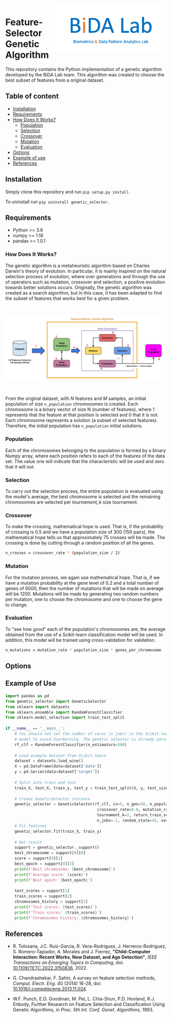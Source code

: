 <a href="http://atvs.ii.uam.es/atvs/">
    <img src="./media/bida.png" alt="BiDA Lab" title="Bida Lab" align="right" height="150" width="350" target="_blank"/>
</a>

# Feature-Selector Genetic Algorithm

This repository contains the Python implementation of a genetic algorithm developed by the BiDA Lab team. This algorithm was created to choose the best subset of features from a original dataset.

## Table of content

- [Installation](#install)
- [Requirements](#requirements)
- [How Does It Works?](#howdoesitworks)
  - [Population](#population)
  - [Selection](#selection)
  - [Crossover](#crossover)
  - [Mutation](#mutation)
  - [Evaluation](#evaluation)
- [Options](#options)
- [Example of use](#example)
- [References](#references)

## <a name="install">Installation</a>

Simply clone this repository and run `pip setup.py install`.

To uninstall run `pip uninstall genetic_selector`.

## <a name="requirements">Requirements</a>

- Python >= 3.6
- numpy >= 1.18
- pandas >= 1.0.1

### <a name="howdoesitworks">How Does It Works?</a>

The genetic algorithm is a metaheuristic algorithm based on Charles Darwin's theory of evolution. In particular, it is mainly inspired on the natural selection process of evolution, where over generations and through the use of operators such as mutation, crossover and selection, a positive evolution towards better solutions occurs. Originally, the genetic algorithm was created as a search algorithm, but in this case, it has been adapted to find the subset of features that works best for a given problem.

</br>

![Feature-Selector Genetic Algorithm](./media/image.jpg)

</br>

From the original dataset, with *N* features and *M* samples, an initial population of size `n_population` chromosomes is created. Each chromosome is a binary vector of size N (number of features), where 1 represents that the feature at that position is selected and 0 that it is not. Each chromosome represents a solution (a subset of selected features). Therefore, the initial population has `n_population` initial solutions.

### <a name="population">Population</a>

Each of the chromosomes belonging to the population is formed by a binary Numpy array, where each position refers to each of the features of the data set. The value one will indicate that the characteristic will be used and zero that it will not.

### <a name="selection">Selection</a>

To carry out the selection process, the entire population is evaluated using the model's average, the best chromosome is selected and the remaining chromosomes are selected per *tournament_k* size tournament.

### <a name="crossover">Crossover</a>

To make the crossing, mathematical hope is used. That is, if the probability of crossing is 0.5 and we have a population size of 300 (150 pairs), the mathematical hope tells us that approximately 75 crosses will be made. The crossing is done by cutting through a random position of all the genes.

```bash
n_crosses = crossover_rate * (population_size / 2)
```

### <a name="mutation">Mutation</a>

For the mutation process, we again use mathematical hope. That is, if we have a mutation probability at the gene level of 0.2 and a total number of genes of 6000, then the number of mutations that will be made on average will be 1200. Mutations will be made by generating two random numbers per mutation, one to choose the chromosome and one to choose the gene to change.

### <a name="evaluation">Evaluation</a>

To "see how good" each of the population's chromosomes are, the average obtained from the use of a Scikit-learn classification model will be used. In addition, this model will be trained using cross-validation for validation.

```bash
n_mutations = mutation_rate * population_size * genes_per_chromosome
```

## <a name="options">Options</a>

## <a name="example">Example of Use</a>

```python
import pandas as pd
from genetic_selector import GeneticSelector
from sklearn import datasets
from sklearn.ensemble import RandomForestClassifier
from sklearn.model_selection import train_test_split

if __name__ == '__main__':
    # You should not set the number of cores (n_jobs) in the Scikit-learn
    # model to avoid UserWarning. The genetic selector is already parallelizable.
    rf_clf = RandomForestClassifier(n_estimators=300)

    # Load example dataset from Scikit-learn
    dataset = datasets.load_wine()
    X = pd.DataFrame(data=dataset['data'])
    y = pd.Series(data=dataset['target'])

    # Split into train and test
    train_X, test_X, train_y, test_y = train_test_split(X, y, test_size=0.25)

    # Create GeneticSelector instance
    genetic_selector = GeneticSelector(rf_clf, cv=5, n_gen=50, n_population=150,
                                        crossover_rate=0.8, mutation_rate=0.15,
                                        tournament_k=2, return_train_score=True, initial_best_chromosome=None,
                                        n_jobs=-1, random_state=42, verbose=0)
    # Fit features
    genetic_selector.fit(train_X, train_y)

    # Get result
    support = genetic_selector._support()
    best_chromosome = support[0][0]
    score = support[0][1]
    best_epoch = support[0][2]
    print(f'Best chromosome: {best_chromosome}')
    print(f'Average score: {score}')
    print(f'Best epoch: {best_epoch}')

    test_scores = support[1]
    train_scores = support[2]
    chromosomes_history = support[3]
    print(f'Test scores: {test_scores}')
    print(f'Train scores: {train_scores}')
    print(f'Chromosomes history: {chromosomes_history}')
```

## <a name="references">References</a>

- R. Tolosana, J.C. Ruiz-Garcia, R. Vera-Rodriguez, J. Herreros-Rodriguez, S. Romero-Tapiador, A. Morales and J. Fierrez, **"Child-Computer Interaction: Recent Works, New Dataset, and Age Detection"**, *IEEE Transactions on Emerging Topics in Computing*, doi: [10.1109/TETC.2022.3150836](https://www.doi.org/10.1109/TETC.2022.3150836), 2022.

- G. Chandrashekar, F. Sahin, A survey on feature selection methods, *Comput. Electr. Eng.* 40 (2014) 16-28, doi: [10.1016/j.compeleceng.2013.11.024](https://doi.org/10.1016/j.compeleceng.2013.11.024).

- W.F. Punch, E.D. Goodman, M. Pei, L. Chia-Shun, P.D. Hovland, R.J. Enbody, Further Research on Feature Selection and Classification Using Genetic Algorithms, in *Proc. 5th Int. Conf. Genet. Algorithms*, 1993.
